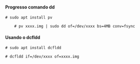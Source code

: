 #### Progresso comando dd ####

``` # sudo apt install pv ```

``` 
	# pv xxxx.img | sudo dd of=/dev/xxxx bs=4MB conv=fsync
```

#### Usando o dcfldd ####

``` # sudo apt install dcfldd ```

``` # dcfldd if=/dev/xxxx of=xxxx.img ```